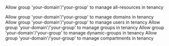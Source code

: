 

Allow group 'your-domain'/'your-group' to manage all-resources in tenancy

Allow group 'your-domain'/'your-group' to manage domains in tenancy
Allow group 'your-domain'/'your-group' to manage users in tenancy
Allow group 'your-domain'/'your-group' to manage groups in tenancy
Allow group 'your-domain'/'your-group' to manage dynamic-groups in tenancy
Allow group 'your-domain'/'your-group' to manage compartments in tenancy
